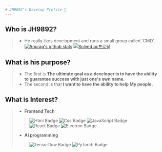 ```yaml
---
# JH9892's Develop Profile 👋
---
```

## Who is JH9892?
 >   - He really likes development and runs a small group called 'CMD'.  
 [![Anurag's github stats](https://github-readme-stats.vercel.app/api?username=JH9892)](https://github.com/anuraghazra/github-readme-stats)
 [![Solved.ac프로필](http://mazassumnida.wtf/api/generate_badge?boj=jhchoi09)](https://solved.ac/jhchoi09)
## What is his purpose?
 >   - The first is **The ultimate goal as a developer is to have the ability to guarantee success with just one's own name.**
 >   - The second is that **I want to have the ability to help My people.**  
## What is Interest?
 >  - **Frontend Tech**
 >  > ![Html Badge](http://img.shields.io/badge/-%20Html5-ffd1c4?style=flat-square&logo=HTML5)
      ![Css Badge](http://img.shields.io/badge/-%20Css3-blue?style=flat-square&logo=CSS3)
      ![JavaScript Badge](http://img.shields.io/badge/-%20JavaScript-yellow?style=flat-square&logo=JavaScript)
      ![React Badge](http://img.shields.io/badge/-%20React-0088CC?style=flat-square&logo=React)
      ![Electron Badge](http://img.shields.io/badge/-%20Electron-9ad7db?style=flat-square&logo=Electron)
 > - **AI programming**
 >  >  ![Tensorflow Badge](http://img.shields.io/badge/-%20Tensorflow-ffb073?style=flat-square&logo=TensorFlow)
       ![PyTorch Badge](http://img.shields.io/badge/-%20PyTorch-gray?style=flat-square&logo=PyTorch)
